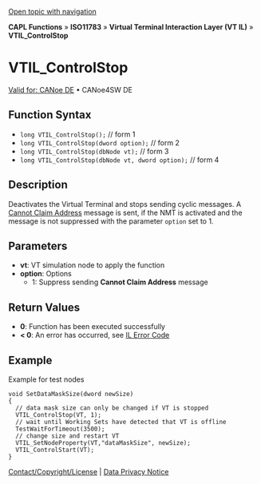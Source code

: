 [Open topic with navigation](../../../../../../CANoeDEFamily.htm#Topics/CAPLFunctions/ISO11783/ISOInteractionLayerVT/Functions/CAPLfunctionIso11783VTILControlStop.md)

**CAPL Functions** » **ISO11783** » **Virtual Terminal Interaction Layer (VT IL)** » **VTIL_ControlStop**

# VTIL_ControlStop

[Valid for: CANoe DE](../../../../Shared/FeatureAvailability.md) • CANoe4SW DE

## Function Syntax

- `long VTIL_ControlStop();` // form 1
- `long VTIL_ControlStop(dword option);` // form 2
- `long VTIL_ControlStop(dbNode vt);` // form 3
- `long VTIL_ControlStop(dbNode vt, dword option);` // form 4

## Description

Deactivates the Virtual Terminal and stops sending cyclic messages. A [Cannot Claim Address](../../../../CANoeCANalyzer/J1939/j1939basics/j1939NMT.md) message is sent, if the NMT is activated and the message is not suppressed with the parameter `option` set to 1.

## Parameters

- **vt**: VT simulation node to apply the function
- **option**: Options
  - 1: Suppress sending **Cannot Claim Address** message

## Return Values

- **0**: Function has been executed successfully
- **< 0**: An error has occurred, see [IL Error Code](../../../CAPLfunctionsISOj1939ErrorCodes.md)

## Example

Example for test nodes

```plaintext
void SetDataMaskSize(dword newSize)
{
  // data mask size can only be changed if VT is stopped
  VTIL_ControlStop(VT, 1);
  // wait until Working Sets have detected that VT is offline
  TestWaitForTimeout(3500);
  // change size and restart VT
  VTIL_SetNodeProperty(VT,"dataMaskSize", newSize);
  VTIL_ControlStart(VT);
}
```

[Contact/Copyright/License](../../../../Shared/ContactCopyrightLicense.md) | [Data Privacy Notice](https://www.vector.com/int/en/company/get-info/privacy-policy/)
